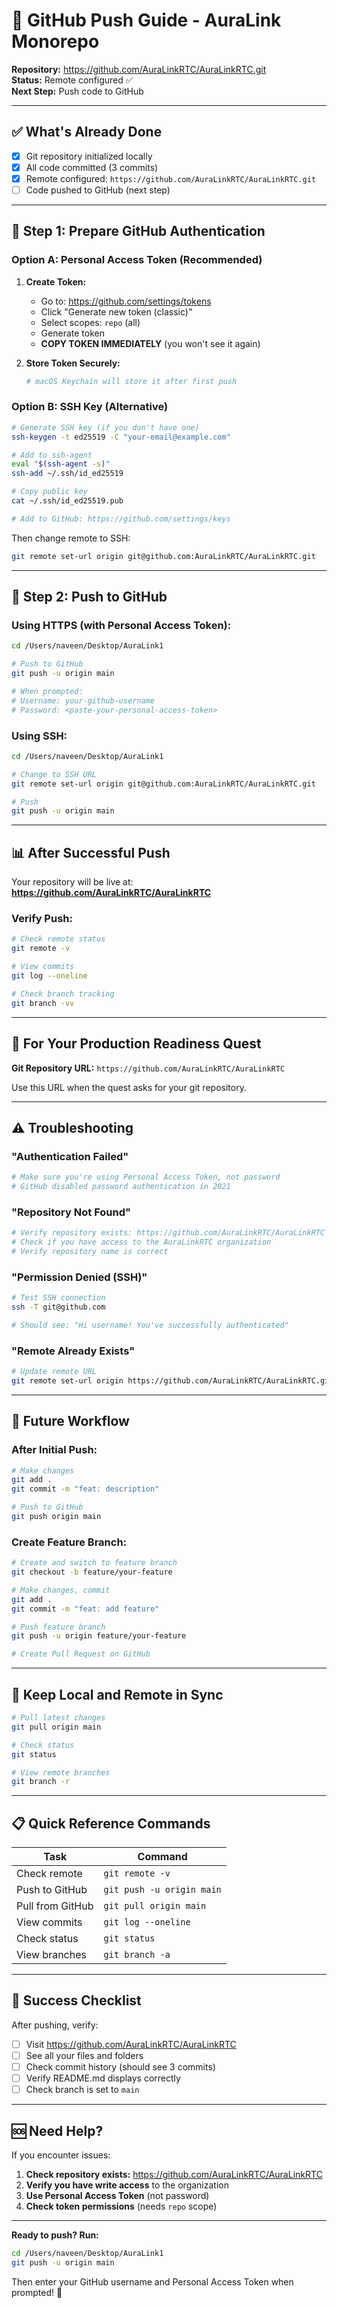 # 🚀 GitHub Push Guide - AuraLink Monorepo

**Repository:** https://github.com/AuraLinkRTC/AuraLinkRTC.git  
**Status:** Remote configured ✅  
**Next Step:** Push code to GitHub

---

## ✅ What's Already Done

- [x] Git repository initialized locally
- [x] All code committed (3 commits)
- [x] Remote configured: `https://github.com/AuraLinkRTC/AuraLinkRTC.git`
- [ ] Code pushed to GitHub (next step)

---

## 🔐 Step 1: Prepare GitHub Authentication

### Option A: Personal Access Token (Recommended)

1. **Create Token:**
   - Go to: https://github.com/settings/tokens
   - Click "Generate new token (classic)"
   - Select scopes: `repo` (all)
   - Generate token
   - **COPY TOKEN IMMEDIATELY** (you won't see it again)

2. **Store Token Securely:**
   ```bash
   # macOS Keychain will store it after first push
   ```

### Option B: SSH Key (Alternative)

```bash
# Generate SSH key (if you don't have one)
ssh-keygen -t ed25519 -C "your-email@example.com"

# Add to ssh-agent
eval "$(ssh-agent -s)"
ssh-add ~/.ssh/id_ed25519

# Copy public key
cat ~/.ssh/id_ed25519.pub

# Add to GitHub: https://github.com/settings/keys
```

Then change remote to SSH:
```bash
git remote set-url origin git@github.com:AuraLinkRTC/AuraLinkRTC.git
```

---

## 🚀 Step 2: Push to GitHub

### Using HTTPS (with Personal Access Token):

```bash
cd /Users/naveen/Desktop/AuraLink1

# Push to GitHub
git push -u origin main

# When prompted:
# Username: your-github-username
# Password: <paste-your-personal-access-token>
```

### Using SSH:

```bash
cd /Users/naveen/Desktop/AuraLink1

# Change to SSH URL
git remote set-url origin git@github.com:AuraLinkRTC/AuraLinkRTC.git

# Push
git push -u origin main
```

---

## 📊 After Successful Push

Your repository will be live at:
**https://github.com/AuraLinkRTC/AuraLinkRTC**

### Verify Push:
```bash
# Check remote status
git remote -v

# View commits
git log --oneline

# Check branch tracking
git branch -vv
```

---

## 🎯 For Your Production Readiness Quest

**Git Repository URL:** `https://github.com/AuraLinkRTC/AuraLinkRTC`

Use this URL when the quest asks for your git repository.

---

## ⚠️ Troubleshooting

### "Authentication Failed"
```bash
# Make sure you're using Personal Access Token, not password
# GitHub disabled password authentication in 2021
```

### "Repository Not Found"
```bash
# Verify repository exists: https://github.com/AuraLinkRTC/AuraLinkRTC
# Check if you have access to the AuraLinkRTC organization
# Verify repository name is correct
```

### "Permission Denied (SSH)"
```bash
# Test SSH connection
ssh -T git@github.com

# Should see: "Hi username! You've successfully authenticated"
```

### "Remote Already Exists"
```bash
# Update remote URL
git remote set-url origin https://github.com/AuraLinkRTC/AuraLinkRTC.git
```

---

## 📝 Future Workflow

### After Initial Push:

```bash
# Make changes
git add .
git commit -m "feat: description"

# Push to GitHub
git push origin main
```

### Create Feature Branch:

```bash
# Create and switch to feature branch
git checkout -b feature/your-feature

# Make changes, commit
git add .
git commit -m "feat: add feature"

# Push feature branch
git push -u origin feature/your-feature

# Create Pull Request on GitHub
```

---

## 🔄 Keep Local and Remote in Sync

```bash
# Pull latest changes
git pull origin main

# Check status
git status

# View remote branches
git branch -r
```

---

## 📋 Quick Reference Commands

| Task | Command |
|------|---------|
| Check remote | `git remote -v` |
| Push to GitHub | `git push -u origin main` |
| Pull from GitHub | `git pull origin main` |
| View commits | `git log --oneline` |
| Check status | `git status` |
| View branches | `git branch -a` |

---

## 🎉 Success Checklist

After pushing, verify:

- [ ] Visit https://github.com/AuraLinkRTC/AuraLinkRTC
- [ ] See all your files and folders
- [ ] Check commit history (should see 3 commits)
- [ ] Verify README.md displays correctly
- [ ] Check branch is set to `main`

---

## 🆘 Need Help?

If you encounter issues:

1. **Check repository exists:** https://github.com/AuraLinkRTC/AuraLinkRTC
2. **Verify you have write access** to the organization
3. **Use Personal Access Token** (not password)
4. **Check token permissions** (needs `repo` scope)

---

**Ready to push? Run:**

```bash
cd /Users/naveen/Desktop/AuraLink1
git push -u origin main
```

Then enter your GitHub username and Personal Access Token when prompted! 🚀
